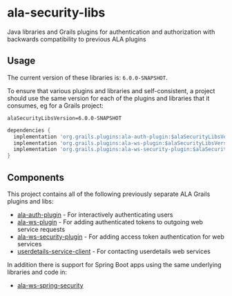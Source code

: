 # ala-security-libs
Java libraries and Grails plugins for authentication and authorization with backwards compatibility to previous
ALA plugins

Usage
-----

The current version of these libraries is: `6.0.0-SNAPSHOT`.

To ensure that various plugins and libraries and self-consistent, a project should use the same version for
each of the plugins and libraries that it consumes, eg for a Grails project:

```gradle.properties
alaSecurityLibsVersion=6.0.0-SNAPSHOT
```

```build.gradle
dependencies {
  implementation 'org.grails.plugins:ala-auth-plugin:$alaSecurityLibsVersion"
  implementation 'org.grails.plugins:ala-ws-plugin:$alaSecurityLibsVersion"
  implementation 'org.grails.plugins:ala-ws-security-plugin:$alaSecurityLibsVersion"
}
```

Components
----------

This project contains all of the following previously separate ALA Grails plugins and libs:

- [ala-auth-plugin](ala-auth-plugin) - For interactively authenticating users
- [ala-ws-plugin](ala-ws-plugin) - For adding authenticated tokens to outgoing web service requests
- [ala-ws-security-plugin](ala-ws-security-plugin) - For adding access token authentication for web services
- [userdetails-service-client](userdetails-service-client) - For contacting userdetails web services

In addition there is support for Spring Boot apps using the same underlying libraries and code in:

- [ala-ws-spring-security](ala-ws-spring-security)


